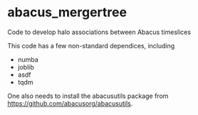 # abacus_mergertree
Code to develop halo associations between Abacus timeslices

This code has a few non-standard dependices, including

* numba
* joblib
* asdf
* tqdm

One also needs to install the abacusutils package from https://github.com/abacusorg/abacusutils. 